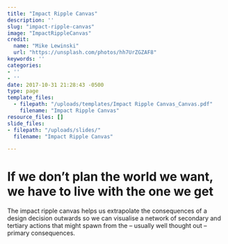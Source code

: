 ```yaml
---
title: "Impact Ripple Canvas"
description: ''
slug: "impact-ripple-canvas"
image: "ImpactRippleCanvas"
credit:
  name: "Mike Lewinski"
  url: "https://unsplash.com/photos/hh7UrZGZAF8"
keywords: ''
categories:
- ''
- ''
date: 2017-10-31 21:28:43 -0500
type: page
template_files:
  - filepath: "/uploads/templates/Impact Ripple Canvas_Canvas.pdf"
    filename: "Impact Ripple Canvas"
resource_files: []
slide_files:
- filepath: "/uploads/slides/"
  filename: "Impact Ripple Canvas"

---
```

# If we don’t plan the world we want, we have to live with the one we get

The impact ripple canvas helps us extrapolate the consequences of a design decision outwards so we can visualise a network of secondary and tertiary actions that might spawn from the – usually well thought out – primary consequences.
